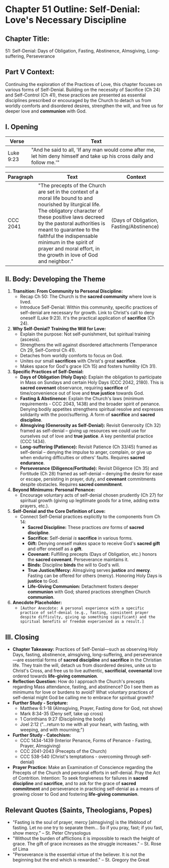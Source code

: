 # Chapter 51 Outline: Self-Denial: Love's Necessary Discipline

## Chapter Title:

51: Self-Denial: Days of Obligation, Fasting, Abstinence, Almsgiving, Long-suffering, Perseverance

## Part V Context:

Continuing the exploration of the Practices of Love, this chapter focuses on various forms of Self-Denial. Building on the necessity of Sacrifice (Ch 24) and Self-Control (Ch 41), these practices are presented as essential disciplines prescribed or encouraged by the Church to detach us from worldly comforts and disordered desires, strengthen the will, and free us for deeper love and **communion** with God.

## I. Opening

| Verse | Text |
| --- | --- |
| Luke 9:23 | "And he said to all, 'If any man would come after me, let him deny himself and take up his cross daily and follow me.'" |

| Paragraph | Text | Context |
| --- | --- | --- |
| CCC 2041 | "The precepts of the Church are set in the context of a moral life bound to and nourished by liturgical life. The obligatory character of these positive laws decreed by the pastoral authorities is meant to guarantee to the faithful the indispensable minimum in the spirit of prayer and moral effort, in the growth in love of God and neighbor." | (Days of Obligation, Fasting/Abstinence) |

## II. Body: Developing the Theme

1.  **Transition: From Community to Personal Discipline:**
    *   Recap Ch 50: The Church is the **sacred community** where love is lived.
    *   Introduce Self-Denial: Within this community, specific practices of self-denial are necessary for growth. Link to Christ's call to deny oneself (Luke 9:23). It's the practical application of **sacrifice** (Ch 24).
2.  **Why Self-Denial? Training the Will for Love:**
    *   Explain the purpose: Not self-punishment, but spiritual training (ascesis).
    *   Strengthens the will against disordered attachments (Temperance Ch 29, Self-Control Ch 41).
    *   Detaches from worldly comforts to focus on God.
    *   Unites our small **sacrifices** with Christ's great **sacrifice**.
    *   Makes space for God's grace (Ch 15) and fosters humility (Ch 31).
3.  **Specific Practices of Self-Denial:**
    *   **Days of Obligation (Holy Days):** Explain the obligation to participate in Mass on Sundays and certain Holy Days (CCC 2042, 2180). This is **sacred covenant** observance, requiring **sacrifice** of time/convenience out of love and **true justice** towards God.
    *   **Fasting & Abstinence:** Explain the Church's laws (minimum requirements - CCC 2043, 1438) and the broader spirit of penance. Denying bodily appetites strengthens spiritual resolve and expresses solidarity with the poor/suffering. A form of **sacrifice** and **sacred discipline**.
    *   **Almsgiving (Generosity as Self-Denial):** Revisit Generosity (Ch 32) framed as self-denial – giving up resources we could use for ourselves out of love and **true justice**. A key penitential practice (CCC 1434).
    *   **Long-suffering (Patience):** Revisit Patience (Ch 33/45) framed as self-denial – denying the impulse to anger, complain, or give up when enduring difficulties or others' faults. Requires **sacred endurance**.
    *   **Perseverance (Diligence/Fortitude):** Revisit Diligence (Ch 35) and Fortitude (Ch 28) framed as self-denial – denying the desire for ease or escape, persisting in prayer, duty, and **covenant** commitments despite obstacles. Requires **sacred commitment**.
4.  **Beyond Minimums: Personal Penance:**
    *   Encourage voluntary acts of self-denial chosen prudently (Ch 27) for spiritual growth (giving up legitimate goods for a time, adding extra prayers, etc.).
5.  **Self-Denial and the Core Definition of Love:**
    *   Connect Self-Denial practices explicitly to the components from Ch 14:
        *   **Sacred Discipline:** These practices _are_ forms of **sacred discipline**.
        *   **Sacrifice:** Self-denial _is_ **sacrifice** in various forms.
        *   **Gift:** Denying oneself makes space to receive God's **sacred gift** and offer oneself as a **gift**.
        *   **Covenant:** Fulfilling precepts (Days of Obligation, etc.) honors the **sacred covenant**. Perseverance maintains it.
        *   **Binds:** Discipline **binds** the will to God's will.
        *   **True Justice/Mercy:** Almsgiving serves **justice** and **mercy**. Fasting can be offered for others (mercy). Honoring Holy Days is **justice** to God.
        *   **Life-Giving Communion:** Detachment fosters deeper **communion** with God; shared practices strengthen Church **communion**.
6.  **Anecdote Placeholder:**
    *   `[Author Anecdote: A personal experience with a specific practice of self-denial (e.g., fasting, consistent prayer despite difficulty, giving up something significant) and the spiritual benefits or freedom experienced as a result.]`

## III. Closing

*   **Chapter Takeaway:** Practices of Self-Denial—such as observing Holy Days, fasting, abstinence, almsgiving, long-suffering, and perseverance—are essential forms of **sacred discipline** and **sacrifice** in the Christian life. They train the will, detach us from disordered desires, unite us to Christ's Cross, and free us to live authentic, **sacrificial**, **covenantal** love ordered towards **life-giving communion**.
*   **Reflection Question:** How do I approach the Church's precepts regarding Mass attendance, fasting, and abstinence? Do I see them as minimums for love or burdens to avoid? What voluntary practices of self-denial might God be calling me to embrace for spiritual growth?
*   **Further Study - Scripture:**
    *   Matthew 6:1-18 (Almsgiving, Prayer, Fasting done for God, not show)
    *   Mark 8:34-35 (Deny self, take up cross)
    *   1 Corinthians 9:27 (Disciplining the body)
    *   Joel 2:12 ("...return to me with all your heart, with fasting, with weeping, and with mourning;")
*   **Further Study - Catechism:**
    *   CCC 1434-1439 (Interior Penance, Forms of Penance - Fasting, Prayer, Almsgiving)
    *   CCC 2041-2043 (Precepts of the Church)
    *   CCC 538-540 (Christ's temptations - overcoming through self-denial)
*   **Prayer Practice:** Make an Examination of Conscience regarding the Precepts of the Church and personal efforts in self-denial. Pray the Act of Contrition. Intention: To seek forgiveness for failures in **sacred discipline** and **sacrifice**, and to ask for the grace of **sacred commitment** and perseverance in practicing self-denial as a means of growing closer to God and fostering **life-giving communion**.

## Relevant Quotes (Saints, Theologians, Popes)

*   "Fasting is the soul of prayer, mercy \[almsgiving\] is the lifeblood of fasting. Let no one try to separate them… So if you pray, fast; if you fast, show mercy.” – St. Peter Chrysologus
*   "Without the burden of afflictions it is impossible to reach the height of grace. The gift of grace increases as the struggle increases." – St. Rose of Lima
*   "Perseverance is the essential virtue of the believer. It is not the beginning but the end which is rewarded." – St. Gregory the Great
